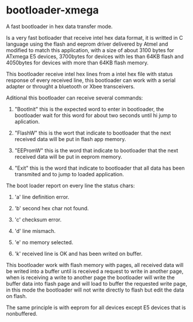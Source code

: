 # bootloader-xmega

A fast bootloader in hex data transfer mode.

Is a very fast botloader that receive intel hex data format, 
it is writted in C language using the flash and eeprom driver delivered by Atmel and modified to match this application,
with a size of about 3100 bytes for ATxmega E5 devices, 3700bytes for devices with les than 64KB flash 
and 4050bytes for devices with more than 64KB flash memory.


This bootloader receive intel hex lines from a intel hex file with status response of every received line, 
this bootloader can work with a serial adapter or throught a bluetooth or Xbee transceivers.

Aditional this bootloader can receive several commands:

1) "BootInit" this is the expected word to enter in bootloader, the bootloader wait for this word for about two seconds until hi jump to aplication.

2) "FlashW" this is the wort that indicate to bootloader that the next received data will be put in flash app memory.

3) "EEPromW" this is the word that indicate to bootloader that the next received data will be put in eeprom memory.

4) "Exit" this is the word that indicate to bootloader that all data has been transmited and to jump to loaded application.

The boot loader report on every line the status chars:

1) 'a' line definition error.

2) 'b' second hex char not found.

3) 'c' checksum error.

4) 'd' line mismach.

5) 'e' no memory selected.

6) 'k' received line is OK and has been writed on buffer.


This bootloader work with flash memory with pages, 
all received data will be writed into a buffer until is received a request to write in another page, 
when is receiving a write to another page the bootloader will write the buffer data into flash page 
and will load to buffer the requested write page, in this mode the bootloader will not write directly to flash 
but edit the data on flash.


The same principle is with eeprom for all devices except E5 devices that is nonbuffered.


